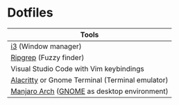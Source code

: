 # Dotfiles

| Tools						         |
|--------------------------------------------------------|
| [i3][] (Window manager)                     	         |
| [Ripgrep][] (Fuzzy finder)			         |
| Visual Studio Code with Vim keybindings                |
| [Alacritty][] or Gnome Terminal (Terminal emulator)    |
| [Manjaro Arch][] ([GNOME][] as desktop environment)    |

[i3]: https://i3wm.org/
[Alacritty]: https://alacritty.org/
[Manjaro Arch]: https://manjaro.org/
[GNOME]: https://www.gnome.org/
[Ripgrep]: https://github.com/BurntSushi/ripgrep
